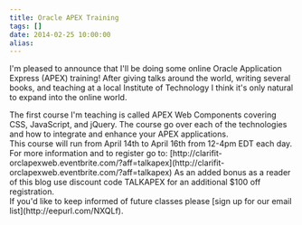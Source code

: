 ```yaml
---
title: Oracle APEX Training
tags: []
date: 2014-02-25 10:00:00
alias:
---
```


I'm pleased to announce that I'll be doing some online Oracle Application Express (APEX) training! After giving talks around the world, writing several books, and teaching at a local Institute of Technology I think it's only natural to expand into the online world.<div>
</div><div>The first course I'm teaching is called APEX Web Components covering CSS, JavaScript, and jQuery. The course go over each of the technologies and how to integrate and enhance your APEX applications.</div><div>
</div><div>This course will run from April 14th to April 16th from 12-4pm EDT each day. For more information and to register go to:&nbsp;[http://clarifit-orclapexweb.eventbrite.com/?aff=talkapex](http://clarifit-orclapexweb.eventbrite.com/?aff=talkapex) As an added bonus as a reader of this blog use discount code TALKAPEX for an additional $100 off registration.&nbsp;</div><div>
</div><div>If you'd like to keep informed of future classes please [sign up for our email list](http://eepurl.com/NXQLf).</div><div>
</div><div>
</div>
